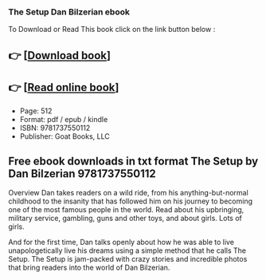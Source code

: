### The Setup Dan Bilzerian ebook

To Download or Read This book click on the link button below :

## 👉  [**[Download book](http://ebooksharez.info/download.php?group=book&from=github.com&id=640389&lnk=1081 "Download book")**]

## 👉  [**[Read online book](http://ebooksharez.info/download.php?group=book&from=github.com&id=640389&lnk=1081 "Read online book")**]


* Page: 512
* Format: pdf / epub / kindle
* ISBN: 9781737550112
* Publisher: Goat Books, LLC



## Free ebook downloads in txt format The Setup by Dan Bilzerian 9781737550112


Overview
Dan takes readers on a wild ride, from his anything-but-normal childhood to the insanity that has followed him on his journey to becoming one of the most famous people in the world. Read about his upbringing, military service, gambling, guns and other toys, and about girls. Lots of girls. 


 And for the first time, Dan talks openly about how he was able to live unapologetically live his dreams using a simple method that he calls The Setup. The Setup is jam-packed with crazy stories and incredible photos that bring readers into the world of Dan Bilzerian.



